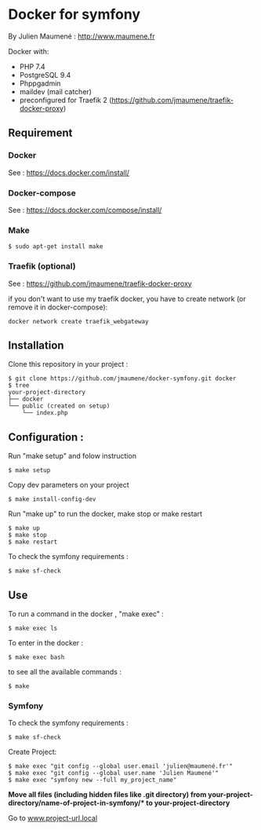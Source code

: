 # Docker for symfony

By Julien Maumené :  http://www.maumene.fr

Docker with:
 - PHP 7.4
 - PostgreSQL 9.4
 - Phppgadmin
 - maildev (mail catcher)
 - preconfigured for Traefik 2 (https://github.com/jmaumene/traefik-docker-proxy)
 
## Requirement

### Docker
See : https://docs.docker.com/install/

### Docker-compose
See : https://docs.docker.com/compose/install/

### Make
```shell script
$ sudo apt-get install make
```
### Traefik (optional)
See : https://github.com/jmaumene/traefik-docker-proxy

if you don't want to use my traefik docker, you have to create network (or remove it in docker-compose):
```shell script
docker network create traefik_webgateway
```

## Installation

Clone this repository in your project :
```shell script
$ git clone https://github.com/jmaumene/docker-symfony.git docker
$ tree
your-project-directory
├── docker
└── public (created on setup)
    └── index.php

```

## Configuration : 

Run "make setup" and folow instruction
```shell script
$ make setup
```

Copy dev parameters on your project
```shell script
$ make install-config-dev
```

Run "make up" to run the docker, make stop or make restart
```shell script
$ make up
$ make stop
$ make restart
```

To check the symfony requirements :
```shell script
$ make sf-check
```

## Use

To run a command in the docker , "make exec" :
```shell script
$ make exec ls
```

To enter in the docker :
```shell script
$ make exec bash
```

to see all the available commands :
```shell script
$ make
```

### Symfony

To check the symfony requirements :
```shell script
$ make sf-check
```

Create Project:
```shell script
$ make exec "git config --global user.email 'julien@maumené.fr'"
$ make exec "git config --global user.name 'Julien Maumené'"
$ make exec "symfony new --full my_project_name"
```

__Move all files (including hidden files like .git directory) from your-project-directory/name-of-project-in-symfony/* to your-project-directory__

Go to www.project-url.local
